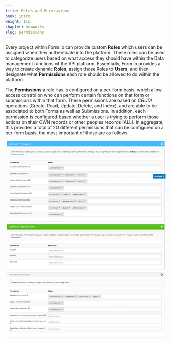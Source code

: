 ```yaml
---
title: Roles and Permissions
book: intro
weight: 115
chapter: howworks
slug: permissions
---
```

Every project within Form.io can provide custom **Roles** which users can be assigned when they authenticate into the platform. These roles can be used to categorize users based on what access they should have within the Data management functions of the API platform. Essentially, Form.io provides a way to create dynamic **Roles**, assign those Roles to **Users**, and then designate what **Permissions** each role should be allowed to do within the platform.

The **Permissions** a role has is configured on a per-form basis, which allow access control on who can perform certain functions on that form or submissions within that form. These permissions are based on *CRUDI* operations (Create, Read, Update, Delete, and Index), and are able to be associated to both Forms as well as Submissions. In addition, each permission is configured based whether a user is trying to perform those actions on their OWN records or other peoples records (ALL). In aggregate, this provides a total of 20 different permissions that can be configured on a per-form basis, the most important of these are as follows.

![](/assets/img/userguide/access-settings.png)